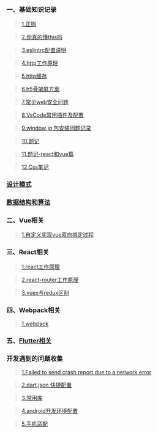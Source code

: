 ### 一、基础知识记录
>[1.正则](https://github.com/jiangdexiao/blog/issues/1)

>[2.你真的懂this吗](https://www.jianshu.com/p/cdbc292b1e49)

>[3.eslintrc配置说明](https://github.com/jiangdexiao/blog/issues/2)

>[4.http工作原理](https://github.com/jiangdexiao/blog/issues/3)

>[5.http缓存](https://github.com/jiangdexiao/blog/issues/4)

>[6.h5骨架屏方案](https://xiaoiver.github.io/coding/2017/07/30/%E4%B8%BAvue%E9%A1%B9%E7%9B%AE%E6%B7%BB%E5%8A%A0%E9%AA%A8%E6%9E%B6%E5%B1%8F.html)

>[7.常见web安全问题](https://github.com/jiangdexiao/blog/issues/10)

>[8.VsCode常用插件及配置](https://github.com/jiangdexiao/blog/issues/11)

>[9.window jq 包安装问题记录](https://github.com/jiangdexiao/blog/issues/12)

>[10.题记](https://github.com/jiangdexiao/blog/issues/13)

>[11.题记-react和vue篇](https://github.com/jiangdexiao/blog/issues/25)

>[12.Css笔记](https://github.com/jiangdexiao/blog/issues/14)

### [设计模式](https://github.com/jiangdexiao/blog/tree/master/design-mode)  

### [数据结构和算法](https://github.com/jiangdexiao/blog/tree/master/structure)  

### 二、Vue相关
> [1.自定义实现vue双向绑定过程](https://github.com/jiangdexiao/blog/tree/master/vue/myVue) 
 
### 三、React相关
> [1.react工作原理](https://github.com/jiangdexiao/blog/issues/15)  

> [2.react-router工作原理](https://github.com/jiangdexiao/blog/issues/16) 

> [3.vuex与redux区别](https://github.com/jiangdexiao/blog/issues/17) 

### 四、Webpack相关
> [1.webpack](https://github.com/jiangdexiao/blog/issues/26) 

### 五、[Flutter相关](https://www.cnblogs.com/yangyxd/p/9232308.html)

### 开发遇到的问题收集
> [1.Failed to send crash report due to a network error](https://github.com/jiangdexiao/blog/issues/5)

> [2.dart.json 快捷配置](https://github.com/jiangdexiao/blog/issues/6)

> [3.常用库](https://github.com/jiangdexiao/blog/issues/7)

> [4.android开发环境配置](https://github.com/jiangdexiao/blog/issues/8)

> [5.手机适配](https://github.com/jiangdexiao/blog/issues/9)
